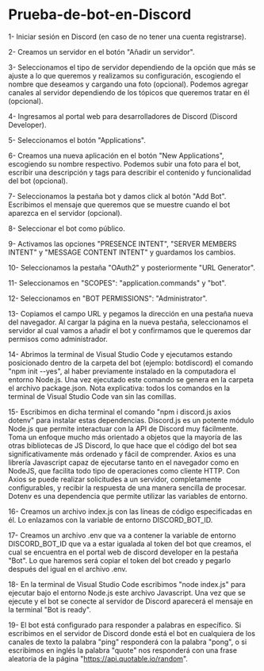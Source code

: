 # Prueba-de-bot-en-Discord

1- Iniciar sesión en Discord (en caso de no tener una cuenta registrarse).

2- Creamos un servidor en el botón "Añadir un servidor".

3- Seleccionamos el tipo de servidor dependiendo de la opción que más se ajuste a lo que queremos y realizamos su configuración, escogiendo el nombre que deseamos y cargando una foto (opcional). Podemos agregar canales al servidor dependiendo de los tópicos que queremos tratar en él (opcional).

4- Ingresamos al portal web para desarrolladores de Discord (Discord Developer).

5- Seleccionamos el botón "Applications".

6- Creamos una nueva aplicación en el botón "New Applications", escogiendo su nombre respectivo. Podemos subir una foto para el bot, escribir una descripción y tags para describir el contenido y funcionalidad del bot (opcional).

7- Seleccionamos la pestaña bot y damos click al botón "Add Bot". Escribimos el mensaje que queremos que se muestre cuando el bot aparezca en el servidor (opcional).

8- Seleccionar el bot como público.

9- Activamos las opciones "PRESENCE INTENT", "SERVER MEMBERS INTENT" y "MESSAGE CONTENT INTENT" y guardamos los cambios.

10- Seleccionamos la pestaña "OAuth2" y posteriormente "URL Generator".

11- Seleccionamos en "SCOPES": "application.commands" y "bot".

12- Seleccionamos en "BOT PERMISSIONS": "Administrator". 

13- Copiamos el campo URL y pegamos la dirección en una pestaña nueva del navegador. Al cargar la página en la nueva pestaña, seleccionamos el servidor al cual vamos a añadir el bot y confirmamos que le queremos dar permisos como administrador.

14- Abrimos la terminal de Visual Studio Code y ejecutamos estando posicionado dentro de la carpeta del bot (ejemplo: botdiscord) el comando "npm init --yes", al haber previamente instalado en la computadora el entorno Node.js. Una vez ejecutado este comando se genera en la carpeta el archivo package.json. Nota explicativa: todos los comandos en la terminal de Visual Studio Code van sin las comillas.

15- Escribimos en dicha terminal el comando "npm i discord.js axios dotenv" para instalar estas dependencias. Discord.js es un potente módulo Node.js que permite interactuar con la API de Discord muy fácilmente. Toma un enfoque mucho más orientado a objetos que la mayoría de las otras bibliotecas de JS Discord, lo que hace que el código del bot sea significativamente más ordenado y fácil de comprender. Axios es una librería Javascript capaz de ejecutarse tanto en el navegador como en NodeJS, que facilita todo tipo de operaciones como cliente HTTP. Con Axios se puede realizar solicitudes a un servidor, completamente configurables, y recibir la respuesta de una manera sencilla de procesar. Dotenv es una dependencia que permite utilizar las variables de entorno.

16- Creamos un archivo index.js con las líneas de código especificadas en él. Lo enlazamos con la variable de entorno DISCORD_BOT_ID.

17- Creamos un archivo .env que va a contener la variable de entorno DISCORD_BOT_ID que va a estar igualada al token del bot que creamos, el cual se encuentra en el portal web de discord developer en la pestaña "Bot". Lo que haremos será copiar el token del bot creado y pegarlo después del igual en el archivo .env.

18- En la terminal de Visual Studio Code escribimos "node index.js" para ejecutar bajo el entorno Node.js este archivo Javascript. Una vez que se ejecute y el bot se conecte al servidor de Discord aparecerá el mensaje en la terminal "Bot is ready".

19- El bot está configurado para responder a palabras en específico. Si escribimos en el servidor de Discord donde está el bot en cualquiera de los canales de texto la palabra "ping" responderá con la palabra "pong", o si escribimos en inglés la palabra "quote" nos responderá con una frase aleatoria de la página "https://api.quotable.io/random".
